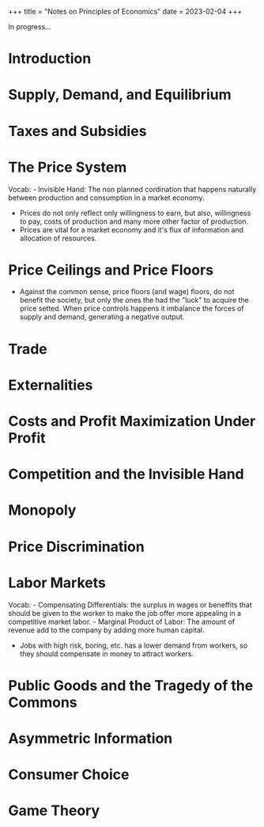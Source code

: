 +++
title = "Notes on Principles of Economics"
date = 2023-02-04
+++

In progress...

# Introduction

# Supply, Demand, and Equilibrium

# Taxes and Subsidies

# The Price System
Vocab:
    - Invisible Hand: The non planned cordination that happens naturally between production
    and consumption in a market economy.

- Prices do not only reflect only willingness to earn, but also, willingness to pay,
    costs of production and many more other factor of production.
- Prices are vital for a market economy and it's flux of information and allocation of
    resources.

# Price Ceilings and Price Floors
- Against the common sense, price floors (and wage) floors, do not benefit the society, but only the
  ones the had the "luck" to acquire the price setted. When price controls happens it imbalance the
  forces of supply and demand, generating a negative output.

# Trade

# Externalities

# Costs and Profit Maximization Under Profit

# Competition and the Invisible Hand

# Monopoly

# Price Discrimination

# Labor Markets
Vocab:
    - Compensating Differentials: the surplus in wages or beneffits that should be given to the worker
        to make the job offer more appealing in a competitive market labor.
    - Marginal Product of Labor: The amount of revenue add to the company by adding more human
      capital.

- Jobs with high risk, boring, etc. has a lower demand from workers, so they should compensate in
  money to attract workers.

# Public Goods and the Tragedy of the Commons

# Asymmetric Information

# Consumer Choice

# Game Theory
